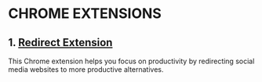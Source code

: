 # CHROME EXTENSIONS 

## 1. [Redirect Extension](https://github.com/achalbajpai/chrome-extensions/tree/main/redirect-extension)
This Chrome extension helps you focus on productivity by redirecting social media websites to more productive alternatives. 
